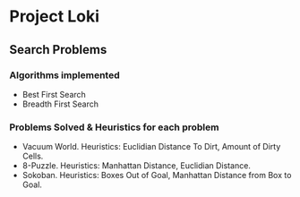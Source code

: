 # Project Loki
## Search Problems
### Algorithms implemented
  - Best First Search
  - Breadth First Search
### Problems Solved & Heuristics for each problem
  - Vacuum World. Heuristics: Euclidian Distance To Dirt, Amount of Dirty Cells.
  - 8-Puzzle. Heuristics: Manhattan Distance, Euclidian Distance.
  - Sokoban. Heuristics: Boxes Out of Goal, Manhattan Distance from Box to Goal.

